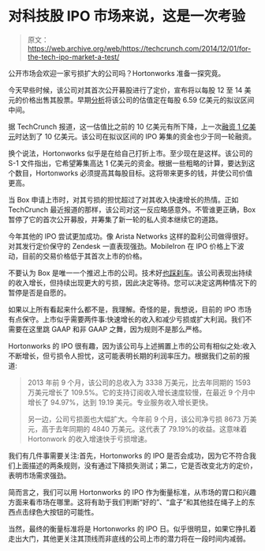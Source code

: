 # 对科技股 IPO 市场来说，这是一次考验

> 原文：<https://web.archive.org/web/https://techcrunch.com/2014/12/01/for-the-tech-ipo-market-a-test/>

公开市场会欢迎一家亏损扩大的公司吗？Hortonworks 准备一探究竟。

今天早些时候，该公司对其首次公开募股进行了定价，宣布将以每股 12 至 14 美元的价格出售其股票。早期[分析](https://web.archive.org/web/20221218013012/http://www.renaissancecapital.com/news/open-source-hadoop-distributor-hortonworks-sets-terms-for-%2478-million-ipo-22306.html)将该公司的估值定在每股 6.59 亿美元的拟议区间中间。

据 TechCrunch 报道，这一估值比之前的 10 亿美元有所下降，上一次[融资 1 亿美元](https://web.archive.org/web/20221218013012/http://blogs.wsj.com/venturecapital/2014/03/25/hortonworks-raises-100m-at-1-billion-plus-valuation-for-big-data-and-hadoop/)时达到了 10 亿美元。该公司在拟议区间的 IPO 筹集的资金也少于同一轮融资。

换个说法，Hortonworks 似乎是在给自己打折上市。至少现在是这样。该公司的 S-1 文件指出，它希望筹集高达 1 亿美元的资金。根据一些粗略的计算，要达到这个数目，Hortonworks 必须提高其每股目标。这将带来更多的钱，并使公司价值更高。

当 Box 申请上市时，对其亏损的担忧超过了对其收入快速增长的热情。正如 TechCrunch 最近报道的那样，该公司对这一反应略感意外。不管谁更正确，Box 暂停了它的首次公开募股，并筹集了新一轮的私人资本继续它的道路。

今年其他的 IPO 尝试更加成功。像 Arista Networks 这样的盈利公司做得很好。对其发行定价保守的 Zendesk 一直表现强劲。MobileIron 在 IPO 价格上下波动，目前的交易价格低于其首次上市的价格。

不要认为 Box 是唯一一个推迟上市的公司。技术好[也踩刹车](https://web.archive.org/web/20221218013012/http://www.bloomberg.com/news/2014-10-13/good-technology-said-to-postpone-ipo-amid-market-volatility.html)。该公司表现出持续的收入增长，但持续出现更大的亏损，因此决定等待。您可以决定这两种情况下的暂停是否是自愿的。

如果以上所有看起来什么都不是，我理解。奇怪的是，我想说，目前的 IPO 市场有点保守。上市似乎需要两件事:快速增长的收入和减少亏损或扩大利润。我们不需要在这里跳 GAAP 和非 GAAP 之舞，因为规则不是那么严格。

Hortonworks 的 IPO 很有趣，因为该公司与上述搁置上市的公司有相似之处:收入不断增长，但亏损令人担忧，这可能表明长期的利润率压力。根据我们之前的报道:

> 2013 年前 9 个月，该公司的总收入为 3338 万美元，比去年同期的 1593 万美元增长了 109.5%。它的支持订阅收入增长速度较慢，在最近 9 个月中增长了 94.97%，达到 19.19 美元。专业服务收入增长更快。
> 
> 另一边，公司亏损面也大幅扩大。今年前 9 个月，该公司净亏损 8673 万美元，高于去年同期的 4840 万美元。这代表了 79.19%的收益。这意味着 Hortonwork 的收入增速快于亏损增速。

我们有几件事需要关注:首先，Hortonworks 的 IPO 是否会成功，因为它不符合我们上面描述的两条规则，没有通过下降损失测试；第二，它是否改变北方的定价，表明市场需求强劲。

简而言之，我们可以用 Hortonworks 的 IPO 作为衡量标准，从市场的胃口和兴趣方面来看市场在哪里。这将有助于我们判断“好的”、“盒子”和其他挂在绳子上的东西点击绿色大按钮的可能性。

当然，最终的衡量标准将是 Hortonworks 的 IPO 日。似乎很明显，如果它挣扎着走出大门，其他更关注其顶线而非底线的公司上市的潜力将在一段时间内减弱。